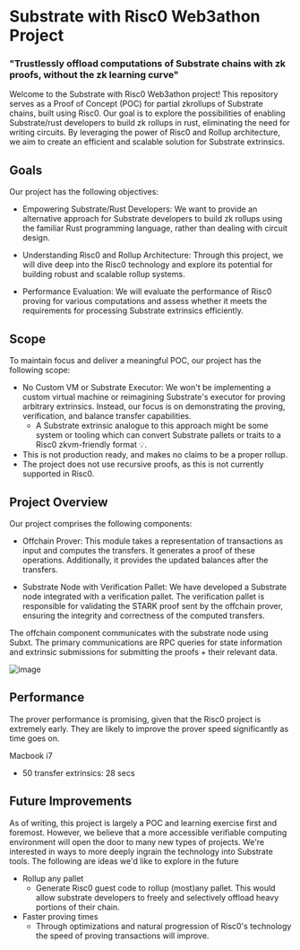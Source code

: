 # Substrate with Risc0 Web3athon Project
### "Trustlessly offload computations of Substrate chains with zk proofs, without the zk learning curve"


Welcome to the Substrate with Risc0 Web3athon project! This repository serves as a Proof of Concept (POC) for partial zkrollups of Substrate chains, built using Risc0. Our goal is to explore the possibilities of enabling Substrate/rust developers to build zk rollups in rust, eliminating the need for writing circuits. By leveraging the power of Risc0 and Rollup architecture, we aim to create an efficient and scalable solution for Substrate extrinsics.

## Goals

Our project has the following objectives:

- Empowering Substrate/Rust Developers: We want to provide an alternative approach for Substrate developers to build zk rollups using the familiar Rust programming language, rather than dealing with circuit design.

- Understanding Risc0 and Rollup Architecture: Through this project, we will dive deep into the Risc0 technology and explore its potential for building robust and scalable rollup systems.

- Performance Evaluation: We will evaluate the performance of Risc0 proving for various computations and assess whether it meets the requirements for processing Substrate extrinsics efficiently.

## Scope

To maintain focus and deliver a meaningful POC, our project has the following scope:

- No Custom VM or Substrate Executor: We won't be implementing a custom virtual machine or reimagining Substrate's executor for proving arbitrary extrinsics. Instead, our focus is on demonstrating the proving, verification, and balance transfer capabilities. 
  - A Substrate extrinsic analogue to this approach might be some system or tooling which can convert Substrate pallets or traits to a Risc0 zkvm-friendly format 💡.
- This is not production ready, and makes no claims to be a proper rollup.
- The project does not use recursive proofs, as this is not currently supported in Risc0. 

## Project Overview

Our project comprises the following components:

- Offchain Prover: This module takes a representation of transactions as input and computes the transfers. It generates a proof of these operations. Additionally, it provides the updated balances after the transfers.

- Substrate Node with Verification Pallet: We have developed a Substrate node integrated with a verification pallet. The verification pallet is responsible for validating the STARK proof sent by the offchain prover, ensuring the integrity and correctness of the computed transfers.

The offchain component communicates with the substrate node using Subxt. The primary communications are RPC queries for state information and extrinsic submissions for submitting the proofs + their relevant data.

![image](https://github.com/justinFrevert/substrate-web3athon-2023/assets/81839854/c84f8819-57a8-46a8-8232-bcab2da2480e)


## Performance
The prover performance is promising, given that the Risc0 project is extremely early. They are likely to improve the prover speed significantly as time goes on. 

Macbook i7
- 50 transfer extrinsics: 28 secs

## Future Improvements
As of writing, this project is largely a POC and learning exercise first and foremost. However, we believe that a more accessible verifiable computing environment will open the door to many new types of projects. We're interested in ways to more deeply ingrain the technology into Substrate tools. The following are ideas we'd like to explore in the future

- Rollup any pallet
  - Generate Risc0 guest code to rollup (most)any pallet. This would allow substrate developers to freely and selectively offload heavy portions of their chain.
- Faster proving times
  - Through optimizations and natural progression of Risc0's technology the speed of proving transactions will improve.
